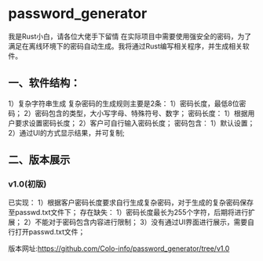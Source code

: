# password_generator
我是Rust小白，请各位大佬手下留情
在实际项目中需要使用强安全的密码，为了满足在离线环境下的密码自动生成。我将通过Rust编写相关程序，并生成相关软件。
## 一、软件结构：
1）复杂字符串生成
	复杂密码的生成规则主要是2条：
		1）密码长度，最低8位密码；
		2）密码包含的类型，大小写字母、特殊符号、数字；
	密码长度：
		1）根据用户要求设置密码长度；
		2）客户可自行输入密码长度；
	密码包含：
		1）默认设置；
2）通过UI的方式显示结果，并可复制;
## 二、版本展示
### v1.0(初版)
已实现：
1）根据客户密码长度要求自行生成复杂密码，对于生成的复杂密码保存至passwd.txt文件下；
存在缺失：
1）密码长度最长为255个字符，后期将进行扩展；
2）不能对于密码包含内容进行限制；
3）没有通过UI界面进行展示，需要自行打开passwd.txt文件；

版本网址:https://github.com/Colo-info/password_generator/tree/v1.0
